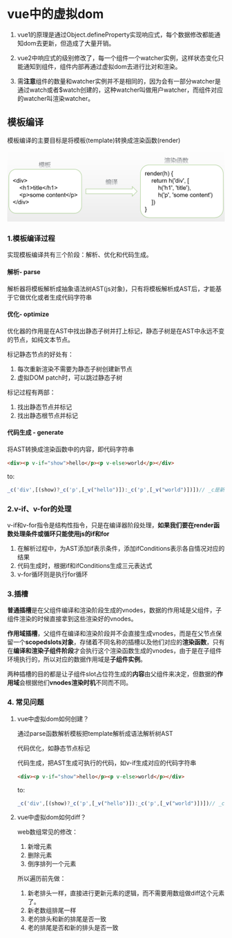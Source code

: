 #  vue中的虚拟dom

1. vue1的原理是通过Object.defineProperty实现响应式，每个数据修改都能通知dom去更新，但造成了大量开销。

2. vue2中响应式的级别修改了，每一个组件一个watcher实例，这样状态变化只能通知到组件，组件内部再通过虚拟dom去进行比对和渲染。

3. 需**注意**组件的数量和watcher实例并不是相同的，因为会有一部分watcher是通过watch或者$watch创建的，这种watcher叫做用户watcher，而组件对应的watcher叫渲染watcher。

## 模板编译

模板编译的主要目标是将模板(template)转换成渲染函数(render)

![image-compile](./compile.png)

### 1.模板编译过程

实现模板编译共有三个阶段：解析、优化和代码生成。

#### 解析- parse

  解析器将模板解析成抽象语法树AST(js对象)，只有将模板解析成AST后，才能基于它做优化或者生成代码字符串

#### 优化- optimize

优化器的作用是在AST中找出静态子树并打上标记，静态子树是在AST中永远不变的节点，如纯文本节点。

标记静态节点的好处有：

1. 每次重新渲染不需要为静态子树创建新节点
2. 虚拟DOM patch时，可以跳过静态子树

标记过程有两部：

1. 找出静态节点并标记
2. 找出静态根节点并标记

#### 代码生成 - generate

将AST转换成渲染函数中的内容，即代码字符串

```html
<div><p v-if="show">hello</p><p v-else>world</p></div>
```

to:

```javascript
_c('div',[(show)?_c('p',[_v("hello")]):_c('p',[_v("world")])])// _c是新建虚拟dom
```

### 2.v-if、v-for的处理

v-if和v-for指令是结构性指令，只是在编译器阶段处理，**如果我们要在render函数处理条件或循环只能使用js的if和for**

1. 在解析过程中，为AST添加if表示条件，添加ifConditions表示各自情况对应的结果
2. 代码生成时，根据if和ifConditions生成三元表达式
3. v-for循环则是执行for循环

### 3.插槽

**普通插槽**是在父组件编译和渲染阶段生成的vnodes，数据的作用域是父组件，子组件渲染的时候直接拿到这些渲染好的vnodes。

**作用域插槽**，父组件在编译和渲染阶段并不会直接生成vnodes，而是在父节点保留一个**scopedslots对象**，存储着不同名称的插槽以及他们对应的**渲染函数**，只有在**编译和渲染子组件阶段**才会执行这个渲染函数生成的vnodes，由于是在子组件环境执行的，所以对应的数据作用域是**子组件实例**。

两种插槽的目的都是让子组件slot占位符生成的**内容**由父组件来决定，但数据的**作用域**会根据他们**vnodes渲染时机**不同而不同。

### 4. 常见问题

1. vue中虚拟dom如何创建？

   通过parse函数解析模板把template解析成语法解析树AST

   代码优化，如静态节点标记

   代码生成，把AST生成可执行的代码，如v-if生成对应的代码字符串

   ```html
   <div><p v-if="show">hello</p><p v-else>world</p></div>
   ```

   to:

   ```javascript
   _c('div',[(show)?_c('p',[_v("hello")]):_c('p',[_v("world")])])// _c是新建虚拟dom
   ```

2. vue中虚拟dom如何diff？

   web数组常见的修改：

   1. 新增元素
   2. 删除元素
   3. 倒序排列一个元素

   所以遍历前先做：

   1. 新老排头一样，直接进行更新元素的逻辑，而不需要用数组做diff这个元素了。
   2. 新老数组排尾一样
   3. 老的排头和新的排尾是否一致
   4. 老的排尾是否和新的排头是否一致

